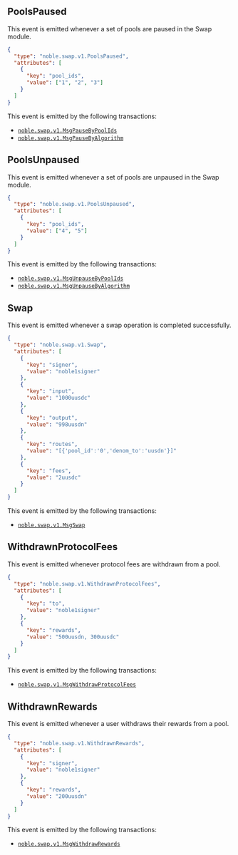 ## PoolsPaused

This event is emitted whenever a set of pools are paused in the Swap module.

```json
{
  "type": "noble.swap.v1.PoolsPaused",
  "attributes": [
    {
      "key": "pool_ids",
      "value": ["1", "2", "3"]
    }
  ]
}
```

This event is emitted by the following transactions:

- [`noble.swap.v1.MsgPauseByPoolIds`](./02_messages.md#pause-by-pool-ids)
- [`noble.swap.v1.MsgPauseByAlgorithm`](./02_messages.md#pause-by-algorithm)

## PoolsUnpaused

This event is emitted whenever a set of pools are unpaused in the Swap module.

```json
{
  "type": "noble.swap.v1.PoolsUnpaused",
  "attributes": [
    {
      "key": "pool_ids",
      "value": ["4", "5"]
    }
  ]
}
```

This event is emitted by the following transactions:

- [`noble.swap.v1.MsgUnpauseByPoolIds`](./02_messages.md#unpause-by-pool-ids)
- [`noble.swap.v1.MsgUnpauseByAlgorithm`](./02_messages.md#unpause-by-algorithm)

## Swap

This event is emitted whenever a swap operation is completed successfully.

```json
{
  "type": "noble.swap.v1.Swap",
  "attributes": [
    {
      "key": "signer",
      "value": "noble1signer"
    },
    {
      "key": "input",
      "value": "1000uusdc"
    },
    {
      "key": "output",
      "value": "998uusdn"
    },
    { 
      "key": "routes",
      "value": "[{'pool_id':'0','denom_to':'uusdn'}]"
    },
    {
      "key": "fees",
      "value": "2uusdc"
    }
  ]
}
```

This event is emitted by the following transactions:

- [`noble.swap.v1.MsgSwap`](./02_messages.md#swap)

## WithdrawnProtocolFees

This event is emitted whenever protocol fees are withdrawn from a pool.

```json
{
  "type": "noble.swap.v1.WithdrawnProtocolFees",
  "attributes": [
    {
      "key": "to",
      "value": "noble1signer"
    },
    {
      "key": "rewards",
      "value": "500uusdn, 300uusdc"
    }
  ]
}
```

This event is emitted by the following transactions:

- [`noble.swap.v1.MsgWithdrawProtocolFees`](./02_messages.md#withdraw-protocol-fees)

## WithdrawnRewards

This event is emitted whenever a user withdraws their rewards from a pool.

```json
{
  "type": "noble.swap.v1.WithdrawnRewards",
  "attributes": [
    {
      "key": "signer",
      "value": "noble1signer"
    },
    {
      "key": "rewards",
      "value": "200uusdn"
    }
  ]
}
```

This event is emitted by the following transactions:

- [`noble.swap.v1.MsgWithdrawRewards`](./02_messages.md#withdraw-rewards)
